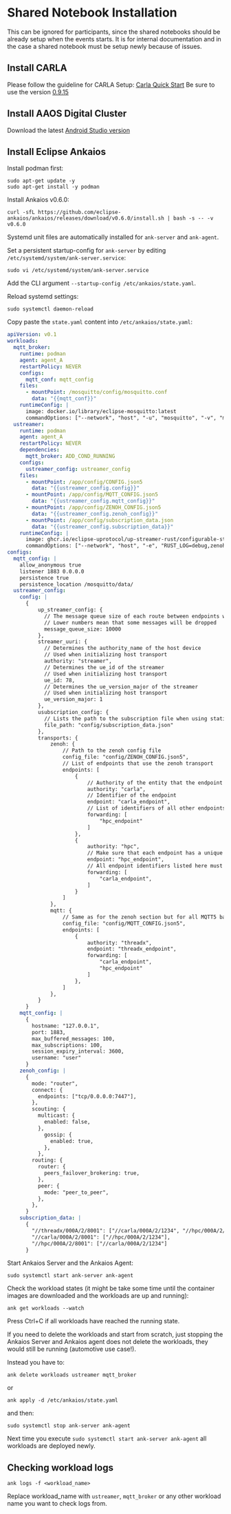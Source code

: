 
# Shared Notebook Installation

This can be ignored for participants, since the shared notebooks should be already setup when the events starts. It is for internal documentation and in the case a shared notebook must be setup newly because of issues.

## Install CARLA

Please follow the guideline for CARLA Setup: [Carla Quick Start](https://carla.readthedocs.io/en/latest/start_quickstart/)
Be sure to use the version [0.9.15](https://github.com/carla-simulator/carla/releases/tag/0.9.15/)

## Install AAOS Digital Cluster

Download the latest [Android Studio version](https://developer.android.com/studio)

## Install Eclipse Ankaios

Install podman first:

```shell
sudo apt-get update -y
sudo apt-get install -y podman
```

Install Ankaios v0.6.0:

```shell
curl -sfL https://github.com/eclipse-ankaios/ankaios/releases/download/v0.6.0/install.sh | bash -s -- -v v0.6.0
```

Systemd unit files are automatically installed for `ank-server` and `ank-agent`.

Set a persistent startup-config for `ank-server` by editing `/etc/systemd/system/ank-server.service`:

```shell
sudo vi /etc/systemd/system/ank-server.service
```

Add the CLI argument `--startup-config /etc/ankaios/state.yaml`.

Reload systemd settings:

```shell
sudo systemctl daemon-reload
```

Copy paste the `state.yaml` content into `/etc/ankaios/state.yaml`:

```yaml
apiVersion: v0.1
workloads:
  mqtt_broker:
    runtime: podman
    agent: agent_A
    restartPolicy: NEVER
    configs:
      mqtt_conf: mqtt_config
    files:
      - mountPoint: /mosquitto/config/mosquitto.conf
        data: "{{mqtt_conf}}"
    runtimeConfig: |
      image: docker.io/library/eclipse-mosquitto:latest
      commandOptions: ["--network", "host", "-u", "mosquitto", "-v", "mosquitto_data:/mosquitto/data"]
  ustreamer:
    runtime: podman
    agent: agent_A
    restartPolicy: NEVER
    dependencies:
      mqtt_broker: ADD_COND_RUNNING
    configs:
      ustreamer_config: ustreamer_config
    files:
      - mountPoint: /app/config/CONFIG.json5
        data: "{{ustreamer_config.config}}"
      - mountPoint: /app/config/MQTT_CONFIG.json5
        data: "{{ustreamer_config.mqtt_config}}"
      - mountPoint: /app/config/ZENOH_CONFIG.json5
        data: "{{ustreamer_config.zenoh_config}}"
      - mountPoint: /app/config/subscription_data.json
        data: "{{ustreamer_config.subscription_data}}"
    runtimeConfig: |
      image: ghcr.io/eclipse-uprotocol/up-streamer-rust/configurable-streamer:main
      commandOptions: ["--network", "host", "-e", "RUST_LOG=debug,zenoh=debug"]
configs:
  mqtt_config: |
    allow_anonymous true
    listener 1883 0.0.0.0
    persistence true
    persistence_location /mosquitto/data/
  ustreamer_config:
    config: |
      {
          up_streamer_config: {
            // The message queue size of each route between endpoints within the UStreamer
            // Lower numbers mean that some messages will be dropped
            message_queue_size: 10000
          },
          streamer_uuri: {
            // Determines the authority_name of the host device
            // Used when initializing host transport
            authority: "streamer",
            // Determines the ue_id of the streamer
            // Used when initializing host transport
            ue_id: 78,
            // Determines the ue_version_major of the streamer
            // Used when initializing host transport
            ue_version_major: 1
          },
          usubscription_config: {
            // Lists the path to the subscription file when using static file
            file_path: "config/subscription_data.json"
          },
          transports: {
              zenoh: {
                  // Path to the zenoh config file
                  config_file: "config/ZENOH_CONFIG.json5",
                  // List of endpoints that use the zenoh transport
                  endpoints: [
                      {
                          // Authority of the entity that the endpoint represents
                          authority: "carla",
                          // Identifier of the endpoint
                          endpoint: "carla_endpoint",
                          // List of identifiers of all other endpoints that messages should be forwarded to
                          forwarding: [
                              "hpc_endpoint"
                          ]
                      },
                      {
                          authority: "hpc",
                          // Make sure that each endpoint has a unique identifier or the streamer will not start
                          endpoint: "hpc_endpoint",
                          // All endpoint identifiers listed here must also be defined in this config
                          forwarding: [
                              "carla_endpoint",
                          ]
                      }
                  ]
              },
              mqtt: {
                  // Same as for the zenoh section but for all MQTT5 based endpoints
                  config_file: "config/MQTT_CONFIG.json5",
                  endpoints: [
                      {
                          authority: "threadx",
                          endpoint: "threadx_endpoint",
                          forwarding: [
                              "carla_endpoint",
                              "hpc_endpoint"
                          ]
                      },
                  ]
              },
          }
      }
    mqtt_config: |
      {
        hostname: "127.0.0.1",
        port: 1883,
        max_buffered_messages: 100,
        max_subscriptions: 100,
        session_expiry_interval: 3600,
        username: "user"
      }
    zenoh_config: |
      {
        mode: "router",
        connect: {
          endpoints: ["tcp/0.0.0.0:7447"],
        },
        scouting: {
          multicast: {
            enabled: false,
          },
            gossip: {
              enabled: true,
            },
          },
        routing: {
          router: {
            peers_failover_brokering: true,
          },
          peer: {
            mode: "peer_to_peer",
          },
        },
      }
    subscription_data: |
      {
        "//threadx/000A/2/8001": ["//carla/000A/2/1234", "//hpc/000A/2/1234"],
        "//carla/000A/2/8001": ["//hpc/000A/2/1234"],
        "//hpc/000A/2/8001": ["//carla/000A/2/1234"]
      }
```

Start Ankaios Server and the Ankaios Agent:

```shell
sudo systemctl start ank-server ank-agent
```

Check the workload states (it might be take some time until the container images are downloaded and the workloads are up and running):

```shell
ank get workloads --watch
```

Press Ctrl+C if all workloads have reached the running state.

If you need to delete the workloads and start from scratch, just stopping the Ankaios Server and Ankaios agent does not delete the workloads, they would still be running (automotive use case!).

Instead you have to:

```shell
ank delete workloads ustreamer mqtt_broker
```

or 

```shell
ank apply -d /etc/ankaios/state.yaml
```

and then:

```shell
sudo systemctl stop ank-server ank-agent
```

Next time you execute `sudo systemctl start ank-server ank-agent` all workloads are deployed newly.

## Checking workload logs

```shell
ank logs -f <workload_name>
```

Replace workload_name with `ustreamer`, `mqtt_broker` or any other workload name you want to check logs from.
